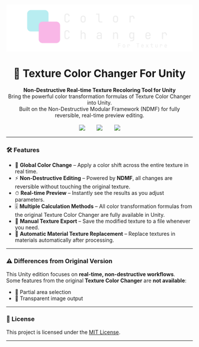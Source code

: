 ![Color-Changer-Logo](https://github.com/puk06/Color-Changer-Assets/blob/main/Assets/logo.png)

<h1 align="center">🎨 Texture Color Changer For Unity</h1>

<div align="center">
  <strong>Non-Destructive Real-time Texture Recoloring Tool for Unity</strong><br>
  Bring the powerful color transformation formulas of Texture Color Changer into Unity.<br>
  Built on the Non-Destructive Modular Framework (NDMF) for fully reversible, real-time preview editing.
  <br><br>
  <img src="https://img.shields.io/badge/Unity-000000?logo=unity&logoColor=white" width="71.25">&nbsp;&nbsp;&nbsp;&nbsp;&nbsp;&nbsp;&nbsp;
  <img src="https://custom-icon-badges.demolab.com/badge/C%23-%23239120.svg?logo=cshrp&logoColor=white" width="56.25">&nbsp;&nbsp;&nbsp;&nbsp;&nbsp;&nbsp;&nbsp;
  <img src="https://img.shields.io/github/license/puk06/Color-Changer-For-Unity?style=flat-square" width="97.5">
</div>

---

### 🛠 Features

- 🔁 **Global Color Change** – Apply a color shift across the entire texture in real time.
- ⚡ **Non-Destructive Editing** – Powered by **NDMF**, all changes are reversible without touching the original texture.
- ⏱ **Real-time Preview** – Instantly see the results as you adjust parameters.
- 🎚️ **Multiple Calculation Methods** – All color transformation formulas from the original Texture Color Changer are fully available in Unity.
- 💾 **Manual Texture Export** – Save the modified texture to a file whenever you need.
- 🔄 **Automatic Material Texture Replacement** – Replace textures in materials automatically after processing.

---

### ⚠ Differences from Original Version

This Unity edition focuses on **real-time, non-destructive workflows**.  
Some features from the original **Texture Color Changer** are **not available**:

- 🚫 Partial area selection  
- 🚫 Transparent image output

---

### 📄 License

This project is licensed under the [MIT License](LICENSE).

---
